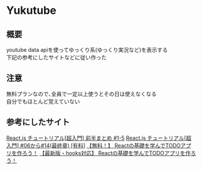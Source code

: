 # Yukutube

## 概要
youtube data apiを使ってゆっくり系(ゆっくり実況など)を表示する  
下記の参考にしたサイトなどに従い作った

## 注意
無料プランなので､全員で一定以上使うとその日は使えなくなる  
自分でもほとんど覚えていない

## 参考にしたサイト
[React.js チュートリアル[超入門] 前半まとめ #1-5](https://note.com/natsukingdom/n/n28fe3268161c)
[React.js チュートリアル[超入門] #06から#14(最終章) [有料]](https://note.com/natsukingdom/n/n86f89b43b69d)
[【無料！】 Reactの基礎を学んでTODOアプリを作ろう！](https://note.com/dragontaro/n/n0daa9f013135)
[【最新版・hooks対応】 Reactの基礎を学んでTODOアプリを作ろう！](https://note.com/dragontaro/n/n04e0b9c0cca7)